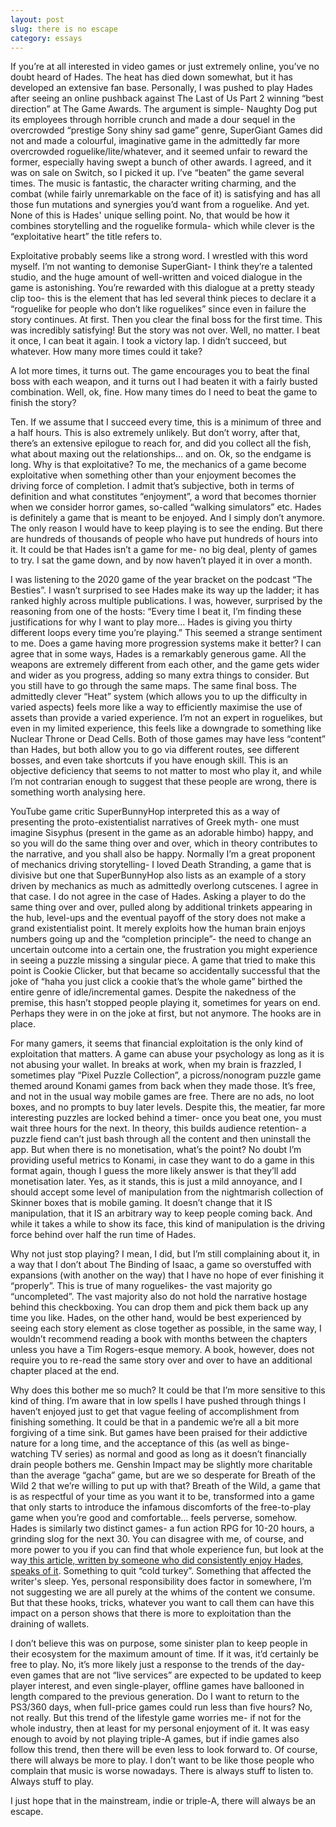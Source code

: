 ```yaml
---
layout: post
slug: there is no escape 
category: essays
---
```



If you’re at all interested in video games or just extremely online, you’ve no doubt heard of Hades. The heat has died down somewhat, but it has developed an extensive fan base. Personally, I was pushed to play Hades after seeing an online pushback against The Last of Us Part 2 winning “best direction” at The Game Awards. The argument is simple- Naughty Dog put its employees through horrible crunch and made a dour sequel in the overcrowded “prestige Sony shiny sad game” genre, SuperGiant Games did not and made a colourful, imaginative game in the admittedly far more overcrowded roguelike/lite/whatever, and it seemed unfair to reward the former, especially having swept a bunch of other awards. I agreed, and it was on sale on Switch, so I picked it up. I’ve “beaten” the game several times. The music is fantastic, the character writing charming, and the combat (while fairly unremarkable on the face of it) is satisfying and has all those fun mutations and synergies you’d want from a roguelike. And yet. None of this is Hades' unique selling point. No, that would be how it combines storytelling and the roguelike formula- which while clever is the “exploitative heart” the title refers to. 

Exploitative probably seems like a strong word. I wrestled with this word myself. I’m not wanting to demonise SuperGiant- I think they’re a talented studio, and the huge amount of well-written and voiced dialogue in the game is astonishing. You’re rewarded with this dialogue at a pretty steady clip too- this is the element that has led several think pieces to declare it a “roguelike for people who don’t like roguelikes” since even in failure the story continues. At first. Then you clear the final boss for the first time. This was incredibly satisfying! But the story was not over. Well, no matter. I beat it once, I can beat it again. I took a victory lap. I didn’t succeed, but whatever. How many more times could it take? 

A lot more times, it turns out. The game encourages you to beat the final boss with each weapon, and it turns out I had beaten it with a fairly busted combination. Well, ok, fine. How many times do I need to beat the game to finish the story?

Ten. If we assume that I succeed every time, this is a minimum of three and a half hours. This is also extremely unlikely. But don’t worry, after that, there’s an extensive epilogue to reach for, and did you collect all the fish, what about maxing out the relationships… and on. Ok, so the endgame is long. Why is that exploitative? To me, the mechanics of a game become exploitative when something other than your enjoyment becomes the driving force of completion. I admit that’s subjective, both in terms of definition and what constitutes “enjoyment”, a word that becomes thornier when we consider horror games, so-called “walking simulators” etc. Hades is definitely a game that is meant to be enjoyed. And I simply don’t anymore. The only reason I would have to keep playing is to see the ending. But there are hundreds of thousands of people who have put hundreds of hours into it. It could be that Hades isn’t a game for me- no big deal, plenty of games to try. I sat the game down, and by now haven’t played it in over a month.

I was listening to the 2020 game of the year bracket on the podcast “The Besties”. I wasn’t surprised to see Hades make its way up the ladder; it has ranked highly across multiple publications. I was, however, surprised by the reasoning from one of the hosts: “Every time I beat it, I’m finding these justifications for why I want to play more… Hades is giving you thirty different loops every time you’re playing.” This seemed a strange sentiment to me. Does a game having more progression systems make it better? I can agree that in some ways, Hades is a remarkably generous game. All the weapons are extremely different from each other, and the game gets wider and wider as you progress, adding so many extra things to consider. But you still have to go through the same maps. The same final boss. The admittedly clever “Heat” system (which allows you to up the difficulty in varied aspects) feels more like a way to efficiently maximise the use of assets than provide a varied experience. I’m not an expert in roguelikes, but even in my limited experience, this feels like a downgrade to something like Nuclear Throne or Dead Cells. Both of those games may have less “content” than Hades, but both allow you to go via different routes, see different bosses, and even take shortcuts if you have enough skill. This is an objective deficiency that seems to not matter to most who play it, and while I’m not contrarian enough to suggest that these people are wrong, there is something worth analysing here.

YouTube game critic SuperBunnyHop interpreted this as a way of presenting the proto-existentialist narratives of Greek myth- one must imagine Sisyphus (present in the game as an adorable himbo) happy, and so you will do the same thing over and over, which in theory contributes to the narrative, and you shall also be happy. Normally I’m a great proponent of mechanics driving storytelling- I loved Death Stranding, a game that is divisive but one that SuperBunnyHop also lists as an example of a story driven by mechanics as much as admittedly overlong cutscenes. I agree in that case. I do not agree in the case of Hades. Asking a player to do the same thing over and over, pulled along by additional trinkets appearing in the hub, level-ups and the eventual payoff of the story does not make a grand existentialist point. It merely exploits how the human brain enjoys numbers going up and the “completion principle”- the need to change an uncertain outcome into a certain one, the frustration you might experience in seeing a puzzle missing a singular piece. A game that tried to make this point is Cookie Clicker, but that became so accidentally successful that the joke of “haha you just click a cookie that’s the whole game” birthed the entire genre of idle/incremental games. Despite the nakedness of the premise, this hasn’t stopped people playing it, sometimes for years on end. Perhaps they were in on the joke at first, but not anymore. The hooks are in place. 

For many gamers, it seems that financial exploitation is the only kind of exploitation that matters. A game can abuse your psychology as long as it is not abusing your wallet. In breaks at work, when my brain is frazzled, I sometimes play “Pixel Puzzle Collection”, a picross/nonogram puzzle game themed around Konami games from back when they made those. It’s free, and not in the usual way mobile games are free. There are no ads, no loot boxes, and no prompts to buy later levels. Despite this, the meatier, far more interesting puzzles are locked behind a timer- once you beat one, you must wait three hours for the next. In theory, this builds audience retention- a puzzle fiend can’t just bash through all the content and then uninstall the app. But when there is no monetisation, what’s the point? No doubt I’m providing useful metrics to Konami, in case they want to do a game in this format again, though I guess the more likely answer is that they’ll add monetisation later. Yes, as it stands, this is just a mild annoyance, and I should accept some level of manipulation from the nightmarish collection of Skinner boxes that is mobile gaming. It doesn’t change that it IS manipulation, that it IS an arbitrary way to keep people coming back. And while it takes a while to show its face, this kind of manipulation is the driving force behind over half the run time of Hades.

Why not just stop playing? I mean, I did, but I’m still complaining about it, in a way that I don’t about The Binding of Isaac, a game so overstuffed with expansions (with another on the way) that I have no hope of ever finishing it “properly”. This is true of many roguelikes- the vast majority go “uncompleted”. The vast majority also do not hold the narrative hostage behind this checkboxing. You can drop them and pick them back up any time you like. Hades, on the other hand, would be best experienced by seeing each story element as close together as possible, in the same way, I wouldn’t recommend reading a book with months between the chapters unless you have a Tim Rogers-esque memory. A book, however, does not require you to re-read the same story over and over to have an additional chapter placed at the end.

Why does this bother me so much? It could be that I’m more sensitive to this kind of thing. I’m aware that in low spells I have pushed through things I haven’t enjoyed just to get that vague feeling of accomplishment from finishing something. It could be that in a pandemic we’re all a bit more forgiving of a time sink. But games have been praised for their addictive nature for a long time, and the acceptance of this (as well as binge-watching TV series) as normal and good as long as it doesn’t financially drain people bothers me. Genshin Impact may be slightly more charitable than the average “gacha” game, but are we so desperate for Breath of the Wild 2 that we’re willing to put up with that? Breath of the Wild, a game that is as respectful of your time as you want it to be, transformed into a game that only starts to introduce the infamous discomforts of the free-to-play game when you’re good and comfortable… feels perverse, somehow. Hades is similarly two distinct games- a fun action RPG for 10-20 hours, a grinding slog for the next 30. You can disagree with me, of course, and more power to you if you can find that whole experience fun, but look at the way[ this article, written by someone who did consistently enjoy Hades, speaks of it](https://venturebeat.com/2020/10/20/quitting-hades-cold-turkey-is-going-to-be-hell/). Something to quit “cold turkey”. Something that affected the writer's sleep. Yes, personal responsibility does factor in somewhere, I’m not suggesting we are all purely at the whims of the content we consume. But that these hooks, tricks, whatever you want to call them can have this impact on a person shows that there is more to exploitation than the draining of wallets.

I don’t believe this was on purpose, some sinister plan to keep people in their ecosystem for the maximum amount of time. If it was, it’d certainly be free to play. No, it’s more likely just a response to the trends of the day- even games that are not “live services” are expected to be updated to keep player interest, and even single-player, offline games have ballooned in length compared to the previous generation. Do I want to return to the PS3/360 days, when full-price games could run less than five hours? No, not really. But this trend of the lifestyle game worries me- if not for the whole industry, then at least for my personal enjoyment of it. It was easy enough to avoid by not playing triple-A games, but if indie games also follow this trend, then there will be even less to look forward to. Of course, there will always be more to play. I don’t want to be like those people who complain that music is worse nowadays. There is always stuff to listen to. Always stuff to play. 

I just hope that in the mainstream, indie or triple-A, there will always be an escape.

